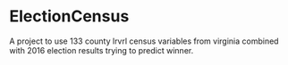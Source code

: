 # ElectionCensus
A project to use 133 county lrvrl census variables from virginia combined with 2016 election results trying to predict winner.
